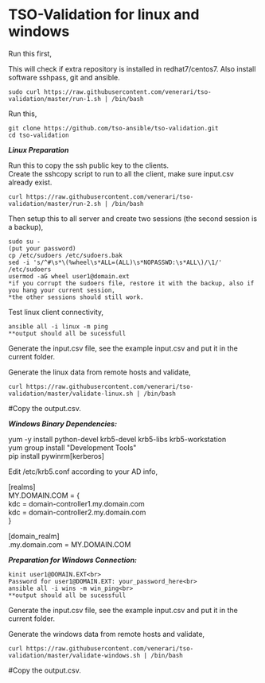 # TSO-Validation for linux and windows

Run this first,

This will check if extra repository is installed in redhat7/centos7.  Also install software sshpass, git and ansible.
```
sudo curl https://raw.githubusercontent.com/venerari/tso-validation/master/run-1.sh | /bin/bash
```

Run this,

```
git clone https://github.com/tso-ansible/tso-validation.git
cd tso-validation
```

***Linux Preparation***

Run this to copy the ssh public key to the clients.<br>
Create the sshcopy script to run to all the client, make sure input.csv already exist.<br>

```
curl https://raw.githubusercontent.com/venerari/tso-validation/master/run-2.sh | /bin/bash
```

Then setup this to all server and create two sessions (the second session is a backup),
```
sudo su -
(put your password)
cp /etc/sudoers /etc/sudoers.bak
sed -i 's/^#\s*\(%wheel\s*ALL=(ALL)\s*NOPASSWD:\s*ALL\)/\1/' /etc/sudoers
usermod -aG wheel user1@domain.ext
*if you corrupt the sudoers file, restore it with the backup, also if you hang your current session,
*the other sessions should still work.
```

Test linux client connectivity,

```
ansible all -i linux -m ping
**output should all be sucessfull
```

Generate the input.csv file, see the example input.csv and put it in the current folder.

Generate the linux data from remote hosts and validate,
```
curl https://raw.githubusercontent.com/venerari/tso-validation/master/validate-linux.sh | /bin/bash
```

#Copy the output.csv.

***Windows Binary Dependencies:***

yum -y install python-devel krb5-devel krb5-libs krb5-workstation<br>
yum group install "Development Tools"<br>
pip install pywinrm[kerberos]<br>

Edit /etc/krb5.conf according to your AD info,

[realms]<br>
 MY.DOMAIN.COM = {<br>
  kdc = domain-controller1.my.domain.com<br>
  kdc = domain-controller2.my.domain.com<br>
 }<br>
 
 [domain_realm]<br>
    .my.domain.com = MY.DOMAIN.COM<br>

***Preparation for Windows Connection:***

```
kinit user1@DOMAIN.EXT<br>
Password for user1@DOMAIN.EXT: your_password_here<br>
ansible all -i wins -m win_ping<br>
**output should all be sucessfull
```

Generate the input.csv file, see the example input.csv and put it in the current folder.

Generate the windows data from remote hosts and validate,
```
curl https://raw.githubusercontent.com/venerari/tso-validation/master/validate-windows.sh | /bin/bash
```

#Copy the output.csv.
